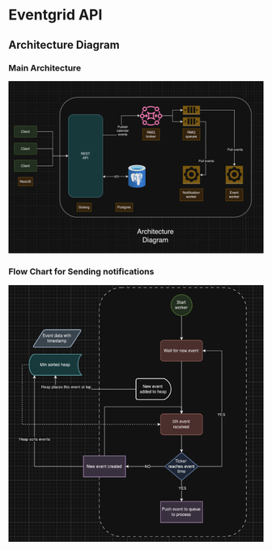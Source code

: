 # Eventgrid API

## Architecture Diagram

### Main Architecture 
![Architecture Diagram](./../images/overall-architecture.png)

### Flow Chart for Sending notifications

![Flow Chart for notifications](./../images/notification-worker.png)
